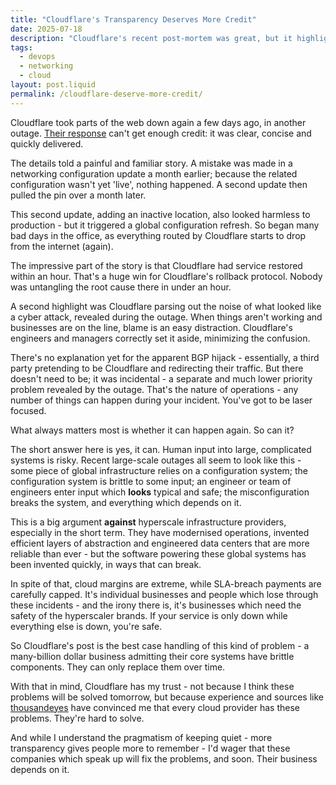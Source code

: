 ```yaml
---
title: "Cloudflare's Transparency Deserves More Credit"
date: 2025-07-18
description: "Cloudflare's recent post-mortem was great, but it highlights that we've made the web more brittle."
tags:
  - devops
  - networking
  - cloud
layout: post.liquid
permalink: /cloudflare-deserve-more-credit/
---
```

Cloudflare took parts of the web down again a few days ago, in another outage. [Their response](https://blog.cloudflare.com/cloudflare-1-1-1-1-incident-on-july-14-2025/) can't get enough credit: it was clear, concise and quickly delivered.

The details told a painful and familiar story. A mistake was made in a networking configuration update a month earlier; because the related configuration wasn't yet 'live', nothing happened. A second update then pulled the pin over a month later.

This second update, adding an inactive location, also looked harmless to production - but it triggered a global configuration refresh. So began many bad days in the office, as everything routed by Cloudflare starts to drop from the internet (again).

The impressive part of the story is that Cloudflare had service restored within an hour. That's a huge win for Cloudflare's rollback protocol. Nobody was untangling the root cause there in under an hour.

A second highlight was Cloudflare parsing out the noise of what looked like a cyber attack, revealed during the outage. When things aren't working and businesses are on the line, blame is an easy distraction. Cloudflare's engineers and managers correctly set it aside, minimizing the confusion.

There's no explanation yet for the apparent BGP hijack - essentially, a third party pretending to be Cloudflare and redirecting their traffic. But there doesn't need to be; it was incidental - a separate and much lower priority problem revealed by the outage. That's the nature of operations - any number of things can happen during your incident. You've got to be laser focused.

What always matters most is whether it can happen again. So can it?

The short answer here is yes, it can. Human input into large, complicated systems is risky. Recent large-scale outages all seem to look like this - some piece of global infrastructure relies on a configuration system; the configuration system is brittle to some input; an engineer or team of engineers enter input which **looks** typical and safe; the misconfiguration breaks the system, and everything which depends on it.

This is a big argument **against** hyperscale infrastructure providers, especially in the short term. They have modernised operations, invented efficient layers of abstraction and engineered data centers that are more reliable than ever - but the software powering these global systems has been invented quickly, in ways that can break.

In spite of that, cloud margins are extreme, while SLA-breach payments are carefully capped. It's individual businesses and people which lose through these incidents - and the irony there is, it's businesses which need the safety of the hyperscaler brands. If your service is only down while everything else is down, you're safe.

So Cloudflare's post is the best case handling of this kind of problem - a many-billion dollar business admitting their core systems have brittle components. They can only replace them over time.

With that in mind, Cloudflare has my trust - not because I think these problems will be solved tomorrow, but because experience and sources like [thousandeyes](https://www.thousandeyes.com/resources/internet-outages-timeline) have convinced me that every cloud provider has these problems. They're hard to solve.

And while I understand the pragmatism of keeping quiet - more transparency gives people more to remember - I'd wager that these companies which speak up will fix the problems, and soon. Their business depends on it.
